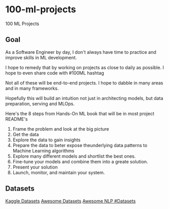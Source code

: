 # 100-ml-projects
100 ML Projects


## Goal

As a Software Engineer by day, I don't always have time to practice and improve skills in ML development.

I hope to remedy that by working on projects as close to daily as possible. I hope to even share code with #100ML hashtag

Not all of these will be end-to-end projects. I hope to dabble in many areas and in many frameworks.

Hopefully this will build an intuition not just in architecting models, but data preparation, serving and MLOps.


Here's the 8 steps from Hands-On ML book that will be in most project README's 

1. Frame the problem and look at the big picture
2. Get the data
3. Explore the data to gain insights
4. Prepare the data to beter expose theunderlying data patterns to Machine Learning algorithms
5. Explore many different models and shortlist the best ones.
6. Fine-tune your models and combine them into a greate solution.
7. Present your solution 
8. Launch, monitor, and maintain your system.


## Datasets

[Kaggle Datasets](https://www.kaggle.com/datasets)
[Awesome Datasets](https://github.com/awesomedata/awesome-public-datasets)
[Awesome NLP #Datasets](https://github.com/keon/awesome-nlp#datasets)